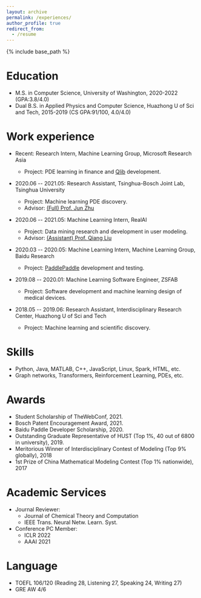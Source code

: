 ```yaml
---
layout: archive
permalink: /experiences/
author_profile: true
redirect_from:
  - /resume
---
```


{% include base_path %}

Education
======
* M.S. in Computer Science, University of Washington, 2020-2022 (GPA:3.8/4.0)
* Dual B.S. in Applied Physics and Computer Science, Huazhong U of Sci and Tech, 2015-2019 (CS GPA:91/100, 4.0/4.0)

Work experience
======
* Recent: Research Intern, Machine Learning Group, Microsoft Research Asia 
  * Project: PDE learning in finance and [Qlib](https://github.com/microsoft/qlib) development.

* 2020.06 -- 2021.05: Research Assistant, Tsinghua-Bosch Joint Lab, Tsinghua University 
  * Project: Machine learning PDE discovery.
  * Advisor: [(Full) Prof. Jun Zhu](http://ml.cs.tsinghua.edu.cn/~jun/index.shtml)

* 2020.06 -- 2021.05: Machine Learning Intern, RealAI
  * Project: Data mining research and development in user modeling.
  * Advisor: [(Assistant) Prof. Qiang Liu](https://john-qiangliu.tech/)

* 2020.03 -- 2020.05: Machine Learning Intern, Machine Learning Group, Baidu Research
  * Project: [PaddlePaddle](https://github.com/PaddlePaddle) development and testing.

* 2019.08 -- 2020.01: Machine Learning Software Engineer, ZSFAB
  * Project: Software development and machine learning design of medical devices.

* 2018.05 -- 2019.06: Research Assistant, Interdisciplinary Research Center, Huazhong U of Sci and Tech
  * Project: Machine learning and scientific discovery.
  
Skills
======
* Python, Java, MATLAB, C++, JavaScript, Linux, Spark, HTML, etc.
* Graph networks, Transformers, Reinforcement Learning, PDEs, etc.

Awards
======
* Student Scholarship of TheWebConf, 2021.
* Bosch Patent Encouragement Award, 2021.
* Baidu Paddle Developer Scholarship, 2020.
* Outstanding Graduate Representative of HUST (Top 1%, 40 out of 6800 in university), 2019.
* Meritorious Winner of Interdisciplinary Contest of Modeling (Top 9% globally), 2018
* 1st Prize of China Mathematical Modeling Contest (Top 1% nationwide), 2017

Academic Services
======
* Journal Reviewer:
  * Journal of Chemical Theory and Computation
  * IEEE Trans. Neural Netw. Learn. Syst.
* Conference PC Member:
  * ICLR 2022
  * AAAI 2021
  
Language
======
* TOEFL 106/120 (Reading 28, Listening 27, Speaking 24, Writing 27)
* GRE AW 4/6
  
